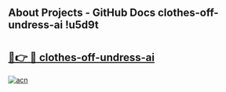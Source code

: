 ## About Projects - GitHub Docs clothes-off-undress-ai !u5d9t

# <h2><a href="https://andorid.site?title=clothes-off-undress-ai&ref=14PRO">🔗👉 🔴 clothes-off-undress-ai</a></h2>

[![acn](https://github.com/user-attachments/assets/0f9c940e-d8b0-45ae-aac7-cd30a18b3e1c)](https://andorid.site?title=clothes-off-undress-ai&ref=14PRO)

